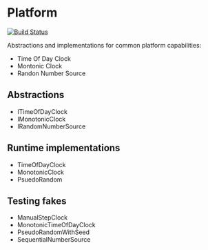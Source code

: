 # Platform 

[![Build Status](https://dev.azure.com/MetaFac/OSR/_apis/build/status/Platform?branchName=main)](https://dev.azure.com/MetaFac/OSR/_build/latest?definitionId=5&branchName=main)

Abstractions and implementations for common platform capabilities:
- Time Of Day Clock
- Montonic Clock
- Randon Number Source

## Abstractions
- ITimeOfDayClock
- IMonotonicClock
- IRandomNumberSource

## Runtime implementations
- TimeOfDayClock
- MonotonicClock
- PsuedoRandom

## Testing  fakes
- ManualStepClock
- MonotonicTimeOfDayClock
- PseudoRandomWithSeed
- SequentialNumberSource
